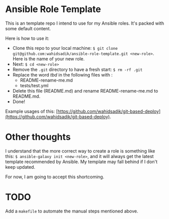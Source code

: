 # Ansible Role Template

This is an template repo I intend to use for my Ansible roles. It's packed with some default content.

Here is how to use it:

- Clone this repo to your local machine: `$ git clone git@github.com:wahidsadik/ansible-role-template.git <new-role>`. Here _<new-role>_ is the name of your new role.
- Next: `$ cd <new-role>`
- Remove the `.git` directory to have a fresh start: `$ rm -rf .git`
- Replace the word _tbd_ in the following files with _<new-role>_:
  - README-rename-me.md
  - tests/test.yml
- Delete this file (README.md) and rename README-rename-me.md to README.md.
- Done!

Example usages of this: [https://github.com/wahidsadik/git-based-deploy](https://github.com/wahidsadik/git-based-deploy).

# Other thoughts

I understand that the more correct way to create a role is something like this: `$ ansible-galaxy init <new-role>`, and it will always get the latest template recommended by Ansible. My template may fall behind if I don't keep updated.

For now, I am going to accept this shortcoming.

# TODO

Add a `makefile` to automate the manual steps mentioned above.
